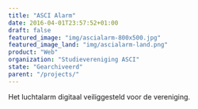 ```yaml
---
title: "ASCI Alarm"
date: 2016-04-01T23:57:52+01:00
draft: false
featured_image: "img/ascialarm-800x500.jpg"
featured_image_land: "img/ascialarm-land.png"
product: "Web"
organization: "Studievereniging ASCI"
state: "Gearchiveerd"
parent: "/projects/"
---
```


Het luchtalarm digitaal veiliggesteld voor de vereniging.
